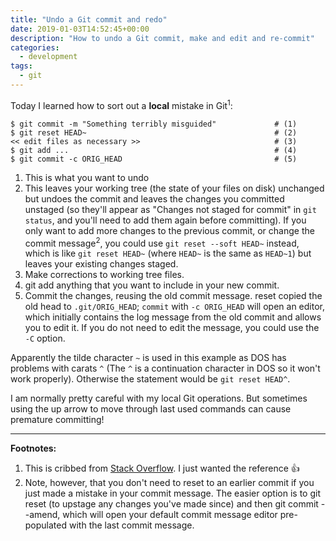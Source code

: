 ```yaml
---
title: "Undo a Git commit and redo"
date: 2019-01-03T14:52:45+00:00
description: "How to undo a Git commit, make and edit and re-commit"
categories:
  - development
tags:
  - git
---
```


Today I learned how to sort out a **local** mistake in Git<sup>1</sup>:

```
$ git commit -m "Something terribly misguided"             # (1)
$ git reset HEAD~                                          # (2)
<< edit files as necessary >>                              # (3)
$ git add ...                                              # (4)
$ git commit -c ORIG_HEAD                                  # (5)
```

1. This is what you want to undo
2. This leaves your working tree (the state of your files on disk) unchanged but undoes the commit and leaves the changes you committed unstaged (so they'll appear as "Changes not staged for commit" in `git status`, and you'll need to add them again before committing). If you only want to add more changes to the previous commit, or change the commit message<sup>2</sup>, you could use `git reset --soft HEAD~` instead, which is like `git reset HEAD~` (where `HEAD~` is the same as `HEAD~1`) but leaves your existing changes staged.
3. Make corrections to working tree files.
4. git add anything that you want to include in your new commit.
5. Commit the changes, reusing the old commit message. reset copied the old head to `.git/ORIG_HEAD`; `commit` with `-c ORIG_HEAD` will open an editor, which initially contains the log message from the old commit and allows you to edit it. If you do not need to edit the message, you could use the `-C` option.

<!--more-->

Apparently the tilde character `~` is used in this example as DOS has problems with carats `^` (The `^` is a continuation character in DOS so it won't work properly). Otherwise the statement would be `git reset HEAD^`.

I am normally pretty careful with my local Git operations. But sometimes using the up arrow to move through last used commands can cause premature committing!

--------

**Footnotes:**

1. This is cribbed from [Stack Overflow](https://stackoverflow.com/a/927386). I just wanted the reference 👍 
2. Note, however, that you don't need to reset to an earlier commit if you just made a mistake in your commit message. The easier option is to git reset (to upstage any changes you've made since) and then git commit --amend, which will open your default commit message editor pre-populated with the last commit message.


